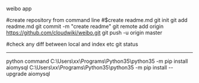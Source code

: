 weibo app

#create repository from command line
#$create readme.md
git init
git add readme.md
git commit -m "create readme"
git remote add origin https://github.com/cloudwiki/weibo.git
git push -u origin master


#check any diff between local and index etc
git status

------------------------------------------
python command
C:\Users\xx\Programs\Python35\python35 -m pip install aiomysql
C:\Users\xx\Programs\Python35\python35 -m pip install --upgrade aiomysql
